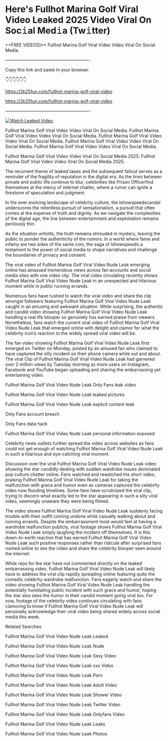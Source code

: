 # Here's Fullhot Marina Golf Viral Video Leaked 2025 Video Viral On Soc𝚒al Med𝚒a (Tw𝚒tter)

++FREE VIDEOS]** Fullhot Marina Golf Viral Video Video Viral On Social Media.

———————————————————-

Copy this link and paste in your browser.

👇👇👇👇👇👇

https://2k25fun.com/fullhot-marina-golf-viral-video

https://2k25fun.com/fullhot-marina-golf-viral-video

———————————————————-

[![Watch Leaked Video](https://miro.medium.com/v2/resize:fit:828/format:webp/1*cilzJN44JGOrTw9NJCrNHA.gif "Watch Leaked Video")](https://2k25fun.com/fullhot-marina-golf-viral-video)

Fullhot Marina Golf Viral Video Video Viral On Social Media. Fullhot Marina Golf Viral Video Video Viral On Social Media. Fullhot Marina Golf Viral Video Video Viral On Social Media. Fullhot Marina Golf Viral Video Video Viral On Social Media. Fullhot Marina Golf Viral Video Video Viral On Social Media.

Fullhot Marina Golf Viral Video Video Viral On Social Media 2025. Fullhot Marina Golf Viral Video Video Viral On Social Media 2025.

The recurrent theme of leaked tapes and the subsequent fallout serves as a reminder of the fragility of reputation in the digital era. As the lines between private and public life continue to blur, celebrities like Prison Officerfind themselves at the mercy of internet chatter, where a rumor can ignite a firestorm of speculation and judgment.

In the ever evolving landscape of celebrity culture, the Ishowspeedscandal underscores the relentless pursuit of sensationalism, a pursuit that often comes at the expense of truth and dignity. As we navigate the complexities of the digital age, the line between entertainment and exploitation remains perilously thin.

As the situation unfolds, the truth remains shrouded in mystery, leaving the public to ponder the authenticity of the rumors. In a world where fame and infamy are two sides of the same coin, the saga of Ishowspeedis a testament to the power of social media to shape narratives and challenge the boundaries of privacy and consent.

The viral video of Fullhot Marina Golf Viral Video Nude Leak emerging online has amassed tremendous views across fan accounts and social media sites with one video clip. The viral video circulating recently shows Fullhot Marina Golf Viral Video Nude Leak in an unexpected and hilarious moment while in public running errands.

Numerous fans have rushed to watch the viral video and share the clip amongst followers featuring Fullhot Marina Golf Viral Video Nude Leak caught in an amusing and awkward situation. While surprising, the authentic and candid video showing Fullhot Marina Golf Viral Video Nude Leak handling a real life blooper so genuinely has earned praise from viewers. Nonetheless, fans watch the current viral video of Fullhot Marina Golf Viral Video Nude Leak that emerged online with delight and clamor for what the celebrity icon’s reaction to the widely spread viral video will be.

The fan video showing Fullhot Marina Golf Viral Video Nude Leak first emerged on Twitter on Monday, posted by an amused fan who claimed to have captured the silly incident on their phone camera while out and about. The viral Clip of Fullhot Marina Golf Viral Video Nude Leak had garnered over 2 million views by Tuesday morning as more users on Instagram, Facebook and YouTube began uploading and sharing the embarrassing yet entertaining video.

Fullhot Marina Golf Viral Video Nude Leak Only Fans leak video

Fullhot Marina Golf Viral Video Nude Leak leaked pictures

Fullhot Marina Golf Viral Video Nude Leak explicit content leak

Only Fans account breach

Only Fans data hack

Fullhot Marina Golf Viral Video Nude Leak personal information exposed

Celebrity news outlets further spread the video across websites as fans could not get enough of watching Fullhot Marina Golf Viral Video Nude Leak in such a hilarious and eye-catching viral moment.

Discussion over the viral Fullhot Marina Golf Viral Video Nude Leak video showing the star candidly dealing with sudden wardrobe issues dominated pop culture chatter online. Fans watched and rewatched the short video, praising Fullhot Marina Golf Viral Video Nude Leak for taking the malfunction with grace and humor even as cameras captured the celebrity video now flooding timelines. Some fans have scrutinized the viral clip, trying to discern what exactly led to the star appearing in such a silly viral video, seemingly unaware they were being filmed.

The video shows Fullhot Marina Golf Viral Video Nude Leak suddenly facing trouble with their outfit coming undone while casually walking about and running errands. Despite the embarrassment most would feel at having a wardrobe malfunction publicly, viral footage shows Fullhot Marina Golf Viral Video Nude Leak simply laughing the incident off themselves. It is this down-to-earth reaction that has earned Fullhot Marina Golf Viral Video Nude Leak such positive responses rather than ridicule after surprised fans rushed online to see the video and share the celebrity blooper seen around the internet.

While reps for the star have not commented directly on the leaked embarrassing video, Fullhot Marina Golf Viral Video Nude Leak will likely have to address the viral clip rapidly spreading online featuring quite the comedic celebrity wardrobe malfunction. Fans eagerly watch and share the video showing Fullhot Marina Golf Viral Video Nude Leak handling the potentially humiliating public incident with such grace and humor, hoping the star also sees the humor in their candid moment going viral too. For now, footage of the celebrity video continues circulating with fans clamoring to know if Fullhot Marina Golf Viral Video Nude Leak will personally acknowledge their viral video being shared widely across social media this week.

Related Searches

Fullhot Marina Golf Viral Video Nude Leak Leaked

Fullhot Marina Golf Viral Video Nude Leak Nude

Fullhot Marina Golf Viral Video Nude Leak Sexy Video

Fullhot Marina Golf Viral Video Nude Leak xxx Video

Fullhot Marina Golf Viral Video Nude Leak Porn

Fullhot Marina Golf Viral Video Nude Leak Adult Video

Fullhot Marina Golf Viral Video Nude Leak Shower Video

Fullhot Marina Golf Viral Video Nude Leak Twitter Video

Fullhot Marina Golf Viral Video Nude Leak Onlyfans Video

Fullhot Marina Golf Viral Video Nude Leak Leaks

Fullhot Marina Golf Viral Video Nude Leak Photos